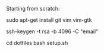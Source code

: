Starting from scratch:

sudo apt-get install git vim vim-gtk

ssh-keygen -t rsa -b 4096 -C "email"

cd dotfiles
bash setup.sh
